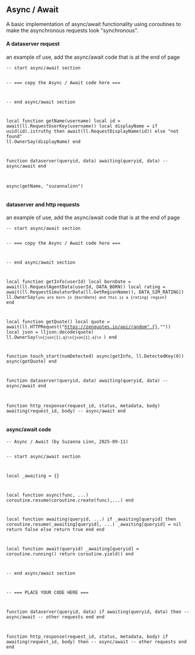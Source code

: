## Async / Await

A basic implementation of async/await functionality using coroutines to make the asynchronous requests look "synchronous".

<div class="script-box beginner">
<h4>A dataserver request</h4>
<p>an example of use, add the async/await code that is at the end of page</p>
<pre class="language-slua line-numbers"><code class="language-slua">-- start async/await section

-- === copy the Async / Await code here ===

-- end async/await section


local function getName(username)
    local id = await(ll.RequestUserKey(username))
    local displayName = if uuid(id).istruthy then await(ll.RequestDisplayName(id)) else "not found"
    ll.OwnerSay(displayName)
end

function dataserver(queryid, data)
   awaiting(queryid, data)  -- async/await
end

async(getName, "suzannalinn")</code></pre>
</div>
<div class="script-box intermediate">
<h4>dataserver and http requests</h4>
<p>an example of use, add the async/await code that is at the end of page</p>
<pre class="language-slua line-numbers"><code class="language-slua">-- start async/await section

-- === copy the Async / Await code here ===

-- end async/await section


local function getInfo(userId)
    local bornDate = await(ll.RequestAgentData(userId, DATA_BORN))
    local rating = await(ll.RequestSimulatorData(ll.GetRegionName(), DATA_SIM_RATING))
    ll.OwnerSay(`you are born in {bornDate} and this is a {rating} region`)
end

local function getQuote()
    local quote = await(ll.HTTPRequest("https://zenquotes.io/api/random",{},""))
    local json = lljson.decode(quote)
    ll.OwnerSay(`\n{json[1].q}\n{json[1].a}\n `)
end

function touch_start(numDetected)
    async(getInfo, ll.DetectedKey(0))
    async(getQuote)
end


function dataserver(queryid, data)
   awaiting(queryid, data)  -- async/await
end

function http_response(request_id, status, metadata, body)
   awaiting(request_id, body)  -- async/await
end</code></pre>
</div>
<div class="script-box advanced">
<h4>async/await code</h4>
<pre class="language-slua line-numbers"><code class="language-slua">-- Async / Await (by Suzanna Linn, 2025-09-11)

-- start async/await section

local _awaiting = {}

local function async(func, ...)
    coroutine.resume(coroutine.create(func),...)
end

local function awaiting(queryid, ...)
    if _awaiting[queryid] then
        coroutine.resume(_awaiting[queryid], ...)
        _awaiting[queryid] = nil
        return false
    else
        return true
    end
end

local function await(queryid)
    _awaiting[queryid] = coroutine.running()
    return coroutine.yield()
end

-- end async/await section


-- === PLACE YOUR CODE HERE ===


function dataserver(queryid, data)
   if awaiting(queryid, data) then  -- async/await
        -- other requests
   end
end

function http_response(request_id, status, metadata, body)
   if awaiting(request_id, body) then  -- async/await
        -- other requests
   end
end</code></pre>
</div>

